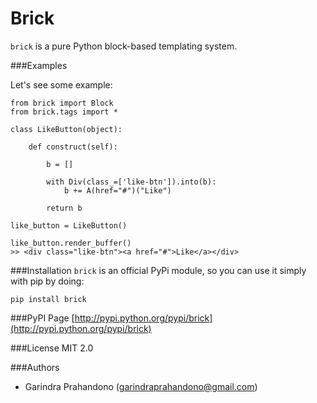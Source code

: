 
Brick
=====

`brick` is a pure Python block-based templating system. 

###Examples

Let's see some example:
    
    from brick import Block
    from brick.tags import *

    class LikeButton(object):  
        
        def construct(self):
            
            b = []

            with Div(class_=['like-btn']).into(b):
                b += A(href="#")("Like")

            return b
    
    like_button = LikeButton()

    like_button.render_buffer()
    >> <div class="like-btn"><a href="#">Like</a></div>

###Installation
`brick` is an official PyPi module, so you can use it simply with pip by doing:

    pip install brick

###PyPI Page
[http://pypi.python.org/pypi/brick](http://pypi.python.org/pypi/brick)

###License
MIT 2.0

###Authors
- Garindra Prahandono (garindraprahandono@gmail.com)
